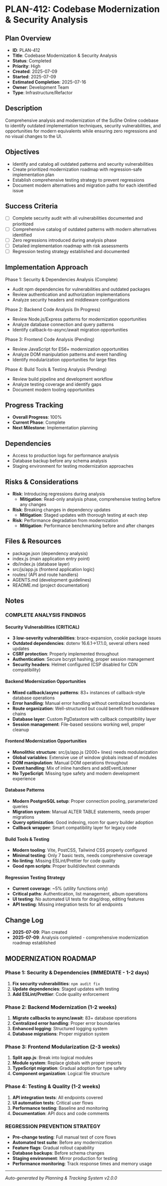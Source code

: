 # PLAN-412: Codebase Modernization & Security Analysis

## Plan Overview

- **ID**: PLAN-412
- **Title**: Codebase Modernization & Security Analysis
- **Status**: Completed
- **Priority**: High
- **Created**: 2025-07-09
- **Started**: 2025-07-09
- **Estimated Completion**: 2025-07-16
- **Owner**: Development Team
- **Type**: Infrastructure/Refactor

## Description

Comprehensive analysis and modernization of the SuShe Online codebase to identify outdated implementation techniques, security vulnerabilities, and opportunities for modern equivalents while ensuring zero regressions and no visual changes to the UI.

## Objectives

- Identify and catalog all outdated patterns and security vulnerabilities
- Create prioritized modernization roadmap with regression-safe implementation plan
- Establish comprehensive testing strategy to prevent regressions
- Document modern alternatives and migration paths for each identified issue

## Success Criteria

- [ ] Complete security audit with all vulnerabilities documented and prioritized
- [ ] Comprehensive catalog of outdated patterns with modern alternatives identified
- [ ] Zero regressions introduced during analysis phase
- [ ] Detailed implementation roadmap with risk assessments
- [ ] Regression testing strategy established and documented

## Implementation Approach

Phase 1: Security & Dependencies Analysis (Complete)

- Audit npm dependencies for vulnerabilities and outdated packages
- Review authentication and authorization implementations
- Analyze security headers and middleware configurations

Phase 2: Backend Code Analysis (In Progress)

- Review Node.js/Express patterns for modernization opportunities
- Analyze database connection and query patterns
- Identify callback-to-async/await migration opportunities

Phase 3: Frontend Code Analysis (Pending)

- Review JavaScript for ES6+ modernization opportunities
- Analyze DOM manipulation patterns and event handling
- Identify modularization opportunities for large files

Phase 4: Build Tools & Testing Analysis (Pending)

- Review build pipeline and development workflow
- Analyze testing coverage and identify gaps
- Document modern tooling opportunities

## Progress Tracking

- **Overall Progress**: 100%
- **Current Phase**: Complete
- **Next Milestone**: Implementation planning

## Dependencies

- Access to production logs for performance analysis
- Database backup before any schema analysis
- Staging environment for testing modernization approaches

## Risks & Considerations

- **Risk**: Introducing regressions during analysis
  - **Mitigation**: Read-only analysis phase, comprehensive testing before any changes
- **Risk**: Breaking changes in dependency updates
  - **Mitigation**: Staged updates with thorough testing at each step
- **Risk**: Performance degradation from modernization
  - **Mitigation**: Performance benchmarking before and after changes

## Files & Resources

- package.json (dependency analysis)
- index.js (main application entry point)
- db/index.js (database layer)
- src/js/app.js (frontend application logic)
- routes/ (API and route handlers)
- AGENTS.md (development guidelines)
- README.md (project documentation)

## Notes

### COMPLETE ANALYSIS FINDINGS

#### Security Vulnerabilities (CRITICAL)

- **3 low-severity vulnerabilities**: brace-expansion, cookie package issues
- **Outdated dependencies**: dotenv 16.6.1→17.1.0, several others need updates
- **CSRF protection**: Properly implemented throughout
- **Authentication**: Secure bcrypt hashing, proper session management
- **Security headers**: Helmet configured (CSP disabled for CDN compatibility)

#### Backend Modernization Opportunities

- **Mixed callback/async patterns**: 83+ instances of callback-style database operations
- **Error handling**: Manual error handling without centralized boundaries
- **Route organization**: Well-structured but could benefit from middleware chains
- **Database layer**: Custom PgDatastore with callback compatibility layer
- **Session management**: File-based sessions working well, proper cleanup

#### Frontend Modernization Opportunities

- **Monolithic structure**: src/js/app.js (2000+ lines) needs modularization
- **Global variables**: Extensive use of window globals instead of modules
- **DOM manipulation**: Manual DOM operations throughout
- **Event handling**: Mix of inline handlers and addEventListener
- **No TypeScript**: Missing type safety and modern development experience

#### Database Patterns

- **Modern PostgreSQL setup**: Proper connection pooling, parameterized queries
- **Migration system**: Manual ALTER TABLE statements, needs proper migrations
- **Query optimization**: Good indexing, room for query builder adoption
- **Callback wrapper**: Smart compatibility layer for legacy code

#### Build Tools & Testing

- **Modern tooling**: Vite, PostCSS, Tailwind CSS properly configured
- **Minimal testing**: Only 7 basic tests, needs comprehensive coverage
- **No linting**: Missing ESLint/Prettier for code quality
- **Good npm scripts**: Proper build/dev/test commands

#### Regression Testing Strategy

- **Current coverage**: ~5% (utility functions only)
- **Critical paths**: Authentication, list management, album operations
- **UI testing**: No automated UI tests for drag/drop, editing features
- **API testing**: Missing integration tests for all endpoints

## Change Log

- **2025-07-09**: Plan created
- **2025-07-09**: Analysis completed - comprehensive modernization roadmap established

## MODERNIZATION ROADMAP

### Phase 1: Security & Dependencies (IMMEDIATE - 1-2 days)

1. **Fix security vulnerabilities**: `npm audit fix`
2. **Update dependencies**: Staged updates with testing
3. **Add ESLint/Prettier**: Code quality enforcement

### Phase 2: Backend Modernization (1-2 weeks)

1. **Migrate callbacks to async/await**: 83+ database operations
2. **Centralized error handling**: Proper error boundaries
3. **Enhanced logging**: Structured logging system
4. **Database migrations**: Proper migration system

### Phase 3: Frontend Modularization (2-3 weeks)

1. **Split app.js**: Break into logical modules
2. **Module system**: Replace globals with proper imports
3. **TypeScript migration**: Gradual adoption for type safety
4. **Component organization**: Logical file structure

### Phase 4: Testing & Quality (1-2 weeks)

1. **API integration tests**: All endpoints covered
2. **UI automation tests**: Critical user flows
3. **Performance testing**: Baseline and monitoring
4. **Documentation**: API docs and code comments

### REGRESSION PREVENTION STRATEGY

- **Pre-change testing**: Full manual test of core flows
- **Automated test suite**: Before any modernization
- **Feature flags**: Gradual rollout capability
- **Database backups**: Before schema changes
- **Staging environment**: Mirror production for testing
- **Performance monitoring**: Track response times and memory usage

---

_Auto-generated by Planning & Tracking System v2.0.0_
